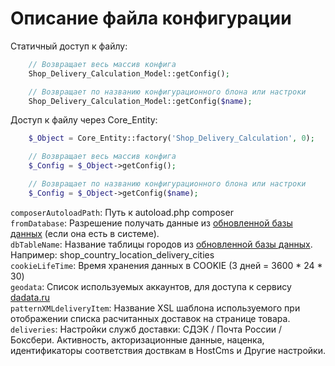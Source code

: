 # Описание файла конфигурации

Статичный доступ к файлу:
```php
    // Возвращает весь массив конфига
    Shop_Delivery_Calculation_Model::getConfig();

    // Возвращает по названию конфигурационного блона или настроки
    Shop_Delivery_Calculation_Model::getConfig($name);
```
Доступ к файлу через Core_Entity:
```php
    $_Object = Core_Entity::factory('Shop_Delivery_Calculation', 0);

    // Возвращает весь массив конфига
    $_Config = $_Object->getConfig();

    // Возвращает по названию конфигурационного блона или настроки
    $_Config = $_Object->getConfig($name);
```
```composerAutoloadPath```: Путь к autoload.php composer  
```fromDatabase```: Разрешение получать данные из [обновленной базы данных](https://github.com/bromango/hostcms/tree/main/shop_country_location_cities) (если она есть в системе).  
```dbTableName```: Название таблицы городов из  [обновленной базы данных](https://github.com/bromango/hostcms/tree/main/shop_country_location_cities). Например: shop_country_location_delivery_cities  
```cookieLifeTime```: Время хранения данных в COOKIE (3 дней = 3600 * 24 * 30)  
```geodata```: Список используемых аккаунтов, для доступа к сервису [dadata.ru](https://dadata.ru/api/)  
```patternXMLdeliveryItem```: Название XSL шаблона используемого при отображении списка расчитанных доставок на странице товара.  
```deliveries```: Настройки служб доставки: СДЭК / Почта России / Боксбери. Активность, акторизационные данные, наценка, идентификаторы соответствия доствкам в HostCms и Другие настройки. 
